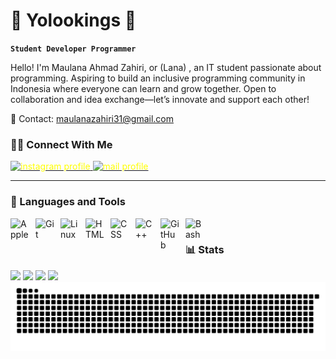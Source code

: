 # 👑 Yolookings 👑

**`Student Developer Programmer`**

Hello! I'm Maulana Ahmad Zahiri, or (Lana) , an IT student passionate about programming. Aspiring to build an inclusive programming community in Indonesia where everyone can learn and grow together. Open to collaboration and idea exchange—let’s innovate and support each other!

📩 Contact: maulanazahiri31@gmail.com


### 🤝🏻 Connect With Me

<p align="left">
   <a href="https://www.instagram.com/maulanazahiri/?next=%2F&hl=id"><img alt="instagram profile" title="Follow my instagram" src="https://img.shields.io/badge/-@maulanazahiri-E4405F?style=flat&logo=Instagram&logocolor=%23E05D44&label=Follow!&logo=video&logoColor=white&style=for-the-badge&labelColor=DAA520" style="color: yellow;"/> </a> 
   <a href="https://gmail.com/maulanazahiri31@gmail.com/?next=%2F&hl=id"><img alt="mail profile" title="send your text" src="https://img.shields.io/badge/-maulanazahiri31@gmail.com-D14836?style=flat&logo=Gmail&logoColor=white" style="color: yellow;"/> </a> 
   
</p>


---


### 🧰 Languages and Tools

<img align="left" alt="Apple" width="30px" style="padding-right:10px;" src="https://cdn.jsdelivr.net/gh/devicons/devicon/icons/apple/apple-original.svg" />
<img align="left" alt="Git" width="30px" style="padding-right:10px;" src="https://cdn.jsdelivr.net/gh/devicons/devicon/icons/git/git-original.svg" />
<img align="left" alt="Linux" width="30px" style="padding-right:10px;" src="https://cdn.jsdelivr.net/gh/devicons/devicon/icons/linux/linux-original.svg" />
<img align="left" alt="HTML" width="30px" style="padding-right:10px;" src="https://cdn.jsdelivr.net/gh/devicons/devicon/icons/html5/html5-plain.svg" />
<img align="left" alt="CSS" width="30px" style="padding-right:10px;" src="https://cdn.jsdelivr.net/gh/devicons/devicon/icons/css3/css3-plain.svg" />
<img align="left" alt="C++" width="30px" style="padding-right:10px;" src="https://cdn.jsdelivr.net/gh/devicons/devicon/icons/cplusplus/cplusplus-line.svg" />
<img align="left" alt="GitHub" width="30px" style="padding-right:10px;" src="https://cdn.jsdelivr.net/gh/devicons/devicon/icons/github/github-original.svg" />
<img align="left" alt="Bash" width="30px" style="padding-right:10px;" src="https://cdn.jsdelivr.net/gh/devicons/devicon/icons/bash/bash-original.svg" />
<br />


### 📊 Stats

<div>
  <img width="385px" src="https://github-readme-mwendwa.vercel.app/api/top-langs/?username=yolookings&layout=compact&count_private=true&theme=tokyonight&title_color=00b3ff" />
  <img width="440px" src="https://github-readme-stats.vercel.app/api?username=yolookings&show_icons=true&theme=tokyonight">
  <img width="385px" src="https://github-readme-activity-graph.vercel.app/graph?username=yolookings&theme=github">
   <img width="440px" src="https://nirzak-streak-stats.vercel.app/?user=yolookings&theme=tokyonight"/>
</div>

<picture>
  <source media="(prefers-color-scheme: dark)" srcset="https://raw.githubusercontent.com/yolookings/yolookings/output/github-contribution-grid-snake-dark.svg">
  <source media="(prefers-color-scheme: light)" srcset="https://raw.githubusercontent.com/yolookings/yolookings/output/github-contribution-grid-snake.svg">
  <img alt="github contribution grid snake animation" src="https://raw.githubusercontent.com/yolookings/yolookings/output/github-contribution-grid-snake.svg">
</picture>


